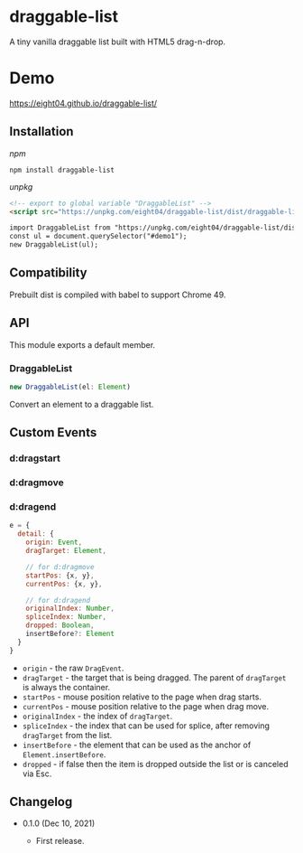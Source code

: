 draggable-list
==============

A tiny vanilla draggable list built with HTML5 drag-n-drop.

Demo
====

https://eight04.github.io/draggable-list/

Installation
------------

*npm*

```
npm install draggable-list
```

*unpkg*

```html
<!-- export to global variable "DraggableList" -->
<script src="https://unpkg.com/eight04/draggable-list/dist/draggable-list.iife.js"></script>
```

```html
import DraggableList from "https://unpkg.com/eight04/draggable-list/dist/draggable-list.es.js";
const ul = document.querySelector("#demo1");
new DraggableList(ul);
```

Compatibility
-------------

Prebuilt dist is compiled with babel to support Chrome 49.

API
----

This module exports a default member.

### DraggableList

```js
new DraggableList(el: Element)
```

Convert an element to a draggable list.

Custom Events
-------------

### d:dragstart
### d:dragmove
### d:dragend

```js
e = {
  detail: {
    origin: Event,
    dragTarget: Element,

    // for d:dragmove
    startPos: {x, y},
    currentPos: {x, y},

    // for d:dragend
    originalIndex: Number,
    spliceIndex: Number,
    dropped: Boolean,
    insertBefore?: Element
  }
}
```

* `origin` - the raw `DragEvent`.
* `dragTarget` - the target that is being dragged. The parent of `dragTarget` is always the container.
* `startPos` - mouse position relative to the page when drag starts.
* `currentPos` - mouse position relative to the page when drag move.
* `originalIndex` - the index of `dragTarget`.
* `spliceIndex` - the index that can be used for splice, after removing `dragTarget` from the list.
* `insertBefore` - the element that can be used as the anchor of `Element.insertBefore`.
* `dropped` - if false then the item is dropped outside the list or is canceled via Esc.

Changelog
---------

* 0.1.0 (Dec 10, 2021)

  - First release.

